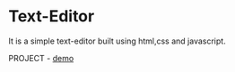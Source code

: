 # Text-Editor
It is a simple text-editor built using html,css and javascript.

PROJECT - [demo](https://kanishchauhan.github.io/Text-Editor.io/)
